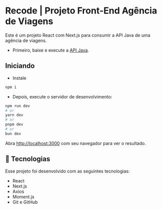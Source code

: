 # Recode | Projeto Front-End Agência de Viagens

Este é um projeto React com Next.js para consumir a API Java de uma agência de viagens.

- Primeiro, baixe e execute a [API Java](https://github.com/PatsFerrer/ProjetoMod5-BackEnd-API).
## Iniciando
- Instale 
```bash
npm i
```
- Depois, execute o servidor de desenvolvimento:

```bash
npm run dev
# or
yarn dev
# or
pnpm dev
# or
bun dev
```

Abra [http://localhost:3000](http://localhost:3000) com seu navegador para ver o resultado.

## 🚀 Tecnologias
Esse projeto foi desenvolvido com as seguintes tecnologias:

- React
- Next.js
- Axios
- Moment.js
- Git e GitHub